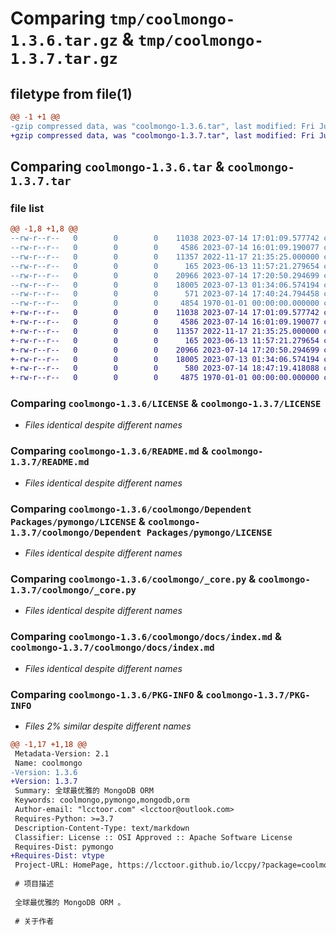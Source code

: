 # Comparing `tmp/coolmongo-1.3.6.tar.gz` & `tmp/coolmongo-1.3.7.tar.gz`

## filetype from file(1)

```diff
@@ -1 +1 @@
-gzip compressed data, was "coolmongo-1.3.6.tar", last modified: Fri Jul 14 17:40:25 2023, max compression
+gzip compressed data, was "coolmongo-1.3.7.tar", last modified: Fri Jul 14 18:47:19 2023, max compression
```

## Comparing `coolmongo-1.3.6.tar` & `coolmongo-1.3.7.tar`

### file list

```diff
@@ -1,8 +1,8 @@
--rw-r--r--   0        0        0    11038 2023-07-14 17:01:09.577742 coolmongo-1.3.6/LICENSE
--rw-r--r--   0        0        0     4586 2023-07-14 16:01:09.190077 coolmongo-1.3.6/README.md
--rw-r--r--   0        0        0    11357 2022-11-17 21:35:25.000000 coolmongo-1.3.6/coolmongo/Dependent Packages/pymongo/LICENSE
--rw-r--r--   0        0        0      165 2023-06-13 11:57:21.279654 coolmongo-1.3.6/coolmongo/__init__.py
--rw-r--r--   0        0        0    20966 2023-07-14 17:20:50.294699 coolmongo-1.3.6/coolmongo/_core.py
--rw-r--r--   0        0        0    18005 2023-07-13 01:34:06.574194 coolmongo-1.3.6/coolmongo/docs/index.md
--rw-r--r--   0        0        0      571 2023-07-14 17:40:24.794458 coolmongo-1.3.6/pyproject.toml
--rw-r--r--   0        0        0     4854 1970-01-01 00:00:00.000000 coolmongo-1.3.6/PKG-INFO
+-rw-r--r--   0        0        0    11038 2023-07-14 17:01:09.577742 coolmongo-1.3.7/LICENSE
+-rw-r--r--   0        0        0     4586 2023-07-14 16:01:09.190077 coolmongo-1.3.7/README.md
+-rw-r--r--   0        0        0    11357 2022-11-17 21:35:25.000000 coolmongo-1.3.7/coolmongo/Dependent Packages/pymongo/LICENSE
+-rw-r--r--   0        0        0      165 2023-06-13 11:57:21.279654 coolmongo-1.3.7/coolmongo/__init__.py
+-rw-r--r--   0        0        0    20966 2023-07-14 17:20:50.294699 coolmongo-1.3.7/coolmongo/_core.py
+-rw-r--r--   0        0        0    18005 2023-07-13 01:34:06.574194 coolmongo-1.3.7/coolmongo/docs/index.md
+-rw-r--r--   0        0        0      580 2023-07-14 18:47:19.418088 coolmongo-1.3.7/pyproject.toml
+-rw-r--r--   0        0        0     4875 1970-01-01 00:00:00.000000 coolmongo-1.3.7/PKG-INFO
```

### Comparing `coolmongo-1.3.6/LICENSE` & `coolmongo-1.3.7/LICENSE`

 * *Files identical despite different names*

### Comparing `coolmongo-1.3.6/README.md` & `coolmongo-1.3.7/README.md`

 * *Files identical despite different names*

### Comparing `coolmongo-1.3.6/coolmongo/Dependent Packages/pymongo/LICENSE` & `coolmongo-1.3.7/coolmongo/Dependent Packages/pymongo/LICENSE`

 * *Files identical despite different names*

### Comparing `coolmongo-1.3.6/coolmongo/_core.py` & `coolmongo-1.3.7/coolmongo/_core.py`

 * *Files identical despite different names*

### Comparing `coolmongo-1.3.6/coolmongo/docs/index.md` & `coolmongo-1.3.7/coolmongo/docs/index.md`

 * *Files identical despite different names*

### Comparing `coolmongo-1.3.6/PKG-INFO` & `coolmongo-1.3.7/PKG-INFO`

 * *Files 2% similar despite different names*

```diff
@@ -1,17 +1,18 @@
 Metadata-Version: 2.1
 Name: coolmongo
-Version: 1.3.6
+Version: 1.3.7
 Summary: 全球最优雅的 MongoDB ORM
 Keywords: coolmongo,pymongo,mongodb,orm
 Author-email: "lcctoor.com" <lcctoor@outlook.com>
 Requires-Python: >=3.7
 Description-Content-Type: text/markdown
 Classifier: License :: OSI Approved :: Apache Software License
 Requires-Dist: pymongo
+Requires-Dist: vtype
 Project-URL: HomePage, https://lcctoor.github.io/lccpy/?package=coolmongo
 
 # 项目描述
 
 全球最优雅的 MongoDB ORM 。
 
 # 关于作者
```

